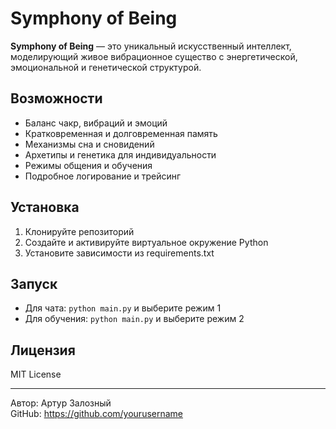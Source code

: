 # Symphony of Being

**Symphony of Being** — это уникальный искусственный интеллект, моделирующий живое вибрационное существо с энергетической, эмоциональной и генетической структурой.

## Возможности

- Баланс чакр, вибраций и эмоций
- Кратковременная и долговременная память
- Механизмы сна и сновидений
- Архетипы и генетика для индивидуальности
- Режимы общения и обучения
- Подробное логирование и трейсинг

## Установка

1. Клонируйте репозиторий  
2. Создайте и активируйте виртуальное окружение Python  
3. Установите зависимости из requirements.txt

## Запуск

- Для чата: `python main.py` и выберите режим 1  
- Для обучения: `python main.py` и выберите режим 2  

## Лицензия

MIT License

---

Автор: Артур Залозный  
GitHub: https://github.com/yourusername
